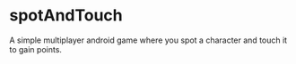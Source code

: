 # spotAndTouch
A simple multiplayer android game where you spot a character and touch it to gain points.  
